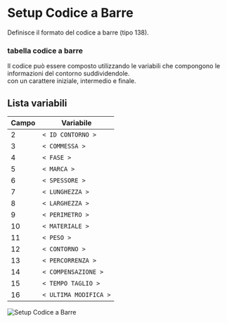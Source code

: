 # Setup Codice a Barre

Definisce il formato del codice a barre (tipo 138).

### tabella codice a barre

Il codice può essere composto utilizzando le variabili che compongono le informazioni del contorno suddividendole.<br/>
con un carattere iniziale, intermedio e finale.

## Lista variabili

| Campo | Variabile             |
| ----- | --------------------- |
| 2     | `< ID CONTORNO >`     |
| 3     | `< COMMESSA >`        |
| 4     | `< FASE >`            |
| 5     | `< MARCA >`           |
| 6     | `< SPESSORE >`        |
| 7     | `< LUNGHEZZA >`       |
| 8     | `< LARGHEZZA >`       |
| 9     | `< PERIMETRO >`       |
| 10    | `< MATERIALE >`       |
| 11    | `< PESO >`            |
| 12    | `< CONTORNO >`        |
| 13    | `< PERCORRENZA >`     |
| 14    | `< COMPENSAZIONE >`   |
| 15    | `< TEMPO TAGLIO >`    |
| 16    | `< ULTIMA MODIFICA >` |

![Setup Codice a Barre](/setup/menu-setup/setup-codice-a-barre.png)
